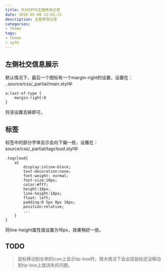 ```yaml
---
title: 针对SPFK主题修改记录
date: 2016-05-08 22:01:21
description: 主题修改记录
categories: 
- theme
tags:
- theme
- spfk
---
```


## 左侧社交信息展示
默认情况下，最后一个图标有一个margin-right的设置，设置在： ..source/css/_partial/main.styl中
```less
a:last-of-type {
    margin-right:0
}
```
将该设置去掉即可。

## 标签
标签中的部分字体显示会向下偏一些，设置在：source/css/_partial/tagcloud.styl中
```less
.tagcloud{
    a{
        display:inline-block;  
        text-decoration:none;  
        font-weight: normal;
        font-size:10px;  
        color:#fff;   
        height:18px;  
        line-height:18px;  
        float: left;
        padding:0 5px 0px 10px;  
        position:relative;
		...
	}
}  
```
将line-height属性值设置为16px，效果稍好一些。

## TODO
> 鼠标移动到左侧的icon上显示tip-box时，很大情况下会出现鼠标还没移动到tip-box上就消失的问题。

